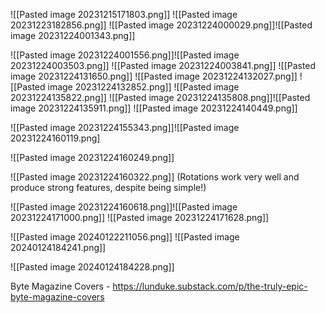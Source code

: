 ![[Pasted image 20231215171803.png]]
![[Pasted image 20231223182856.png]]
![[Pasted image 20231224000029.png]]![[Pasted image 20231224001343.png]]

![[Pasted image 20231224001556.png]]![[Pasted image 20231224003503.png]]
![[Pasted image 20231224003841.png]]
![[Pasted image 20231224131650.png]]
![[Pasted image 20231224132027.png]]
![[Pasted image 20231224132852.png]]
![[Pasted image 20231224135822.png]]
![[Pasted image 20231224135808.png]]![[Pasted image 20231224135911.png]]
![[Pasted image 20231224140449.png]]


![[Pasted image 20231224155343.png]]![[Pasted image 20231224160119.png]

![[Pasted image 20231224160249.png]]

![[Pasted image 20231224160322.png]]
(Rotations work very well and produce strong features, despite being simple!)

![[Pasted image 20231224160618.png]]![[Pasted image 20231224171000.png]]
![[Pasted image 20231224171628.png]]

![[Pasted image 20240122211056.png]]
![[Pasted image 20240124184241.png]]

![[Pasted image 20240124184228.png]]

Byte Magazine Covers - https://lunduke.substack.com/p/the-truly-epic-byte-magazine-covers
